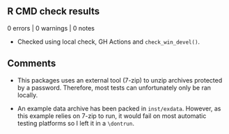 ## R CMD check results

0 errors | 0 warnings | 0 notes

* Checked using local check, GH Actions and `check_win_devel()`.

## Comments

* This packages uses an external tool (7-zip) to unzip archives protected by a password. 
Therefore, most tests can unfortunately only be ran locally.

* An example data archive has been packed in `inst/exdata`. However, as this example relies on 7-zip to run, it would fail on most automatic testing platforms so I left it in a `\dontrun`. 
